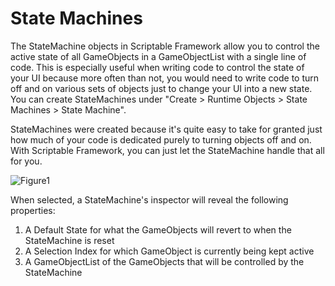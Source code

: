 # State Machines

The StateMachine objects in Scriptable Framework allow you to control the active state of all GameObjects in a GameObjectList with a single line of code. This is especially useful when writing code to control the state of your UI because more often than not, you would need to write code to turn off and on various sets of objects just to change your UI into a new state. You can create StateMachines under "Create > Runtime Objects > State Machines > State Machine".

StateMachines were created because it's quite easy to take for granted just how much of your code is dedicated purely to turning objects off and on. With Scriptable Framework, you can just let the StateMachine handle that all for you.

![Figure1](~/images/stateMachines1.png)

When selected, a StateMachine's inspector will reveal the following properties:

1. A Default State for what the GameObjects will revert to when the StateMachine is reset
2. A Selection Index for which GameObject is currently being kept active
3. A GameObjectList of the GameObjects that will be controlled by the StateMachine